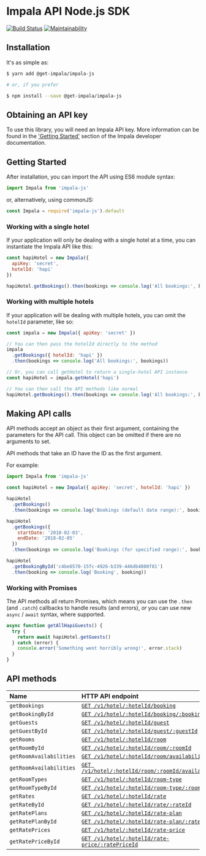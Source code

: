 # Impala API Node.js SDK
[![Build Status](https://travis-ci.org/GetImpala/impala-js.svg?branch=master)](https://travis-ci.org/GetImpala/impala-js)
[![Maintainability](https://api.codeclimate.com/v1/badges/cc2ef6e1ff5bbfb051dd/maintainability)](https://codeclimate.com/github/GetImpala/impala-js/maintainability)

## Installation

It's as simple as:

```bash
$ yarn add @get-impala/impala-js

# or, if you prefer

$ npm install --save @get-impala/impala-js
```

## Obtaining an API key

To use this library, you will need an Impala API key. More information can be
found in the ['Getting Started'][getting-started] section of the Impala developer documentation.

## Getting Started

After installation, you can import the API using ES6 module syntax:

```js
import Impala from 'impala-js'
```

or, alternatively, using commonJS:

```js
const Impala = require('impala-js').default
```

### Working with a single hotel

If your application will only be dealing with a single hotel at a time,
you can instantiate the Impala API like this:

```js
const hapiHotel = new Impala({
  apiKey: 'secret',
  hotelId: 'hapi'
})

hapiHotel.getBookings().then(bookings => console.log('All bookings:', bookings))
```

### Working with multiple hotels

If your application will be dealing with multiple hotels, you can omit the `hotelId`
parameter, like so:

```js
const impala = new Impala({ apiKey: 'secret' })

// You can then pass the hotelId directly to the method
impala
  .getBookings({ hotelId: 'hapi' })
  .then(bookings => console.log('All bookings:', bookings))

// Or, you can call getHotel to return a single-hotel API instance
const hapiHotel = impala.getHotel('hapi')

// You can then call the API methods like normal
hapiHotel.getBookings().then(bookings => console.log('All bookings:', bookings))
```

## Making API calls

API methods accept an object as their first argument, containing the parameters for the API call. This object can be omitted if there are no arguments to set.

API methods that take an ID have the ID as the first argument.

For example:

```js
import Impala from 'impala-js'

const hapiHotel = new Impala({ apiKey: 'secret', hotelId: 'hapi' })

hapiHotel
  .getBookings()
  .then(bookings => console.log('Bookings (default date range):', bookings))

hapiHotel
  .getBookings({
    startDate: '2018-02-03',
    endDate: '2018-02-05'
  })
  .then(bookings => console.log('Bookings (for specified range):', bookings))

hapiHotel
  .getBookingById('c4be6570-15fc-4926-b339-446db4800f81')
  .then(booking => console.log('Booking', booking))
```

### Working with Promises

The API methods all return Promises, which means you can use the `.then` (and `.catch`) callbacks to handle results (and errors), _or_ you can use new `async` / `await` syntax, where supported.

```js
async function getAllHapiGuests() {
  try {
    return await hapiHotel.getGuests()
  } catch (error) {
    console.error('Something went horribly wrong!', error.stack)
  }
}
```

## API methods

| Name                    | HTTP API endpoint                                                           |
|:------------------------|:----------------------------------------------------------------------------|
| `getBookings`           | [`GET /v1/hotel/:hotelId/booking`][type-booking]                            |
| `getBookingById`        | [`GET /v1/hotel/:hotelId/booking/:bookingId`][type-booking]                 |
| `getGuests`             | [`GET /v1/hotel/:hotelId/guest`][type-guest]                                |
| `getGuestById`          | [`GET /v1/hotel/:hotelId/guest/:guestId`][type-guest]                       |
| `getRooms`              | [`GET /v1/hotel/:hotelId/room`][type-room]                                  |
| `getRoomById`           | [`GET /v1/hotel/:hotelId/room/:roomId`][type-room]                          |
| `getRoomAvailabilities` | [`GET /v1/hotel/:hotelId/room/availability`][type-roomavailability]         |
| `getRoomAvailabilities` | [`GET /v1/hotel/:hotelId/room/:roomId/availability`][type-roomavailability] |
| `getRoomTypes`          | [`GET /v1/hotel/:hotelId/room-type`][type-roomtype]                         |
| `getRoomTypeById`       | [`GET /v1/hotel/:hotelId/room-type/:roomTypeId`][type-roomtype]             |
| `getRates`              | [`GET /v1/hotel/:hotelId/rate`][type-rate]                                  |
| `getRateById`           | [`GET /v1/hotel/:hotelId/rate/:rateId`][type-rate]                          |
| `getRatePlans`          | [`GET /v1/hotel/:hotelId/rate-plan`][type-rateplan]                         |
| `getRatePlanById`       | [`GET /v1/hotel/:hotelId/rate-plan/:ratePlanId`][type-rateplan]             |
| `getRatePrices`         | [`GET /v1/hotel/:hotelId/rate-price`][type-rateprice]                       |
| `getRatePriceById`      | [`GET /v1/hotel/:hotelId/rate-price/:ratePriceId`][type-rateprice]          |

[getting-started]: https://docs.getimpala.com/#getting-started
[type-booking]: https://docs.getimpala.com/#booking
[type-guest]: https://docs.getimpala.com/#guest
[type-room]: https://docs.getimpala.com/#room
[type-roomavailability]: https://docs.getimpala.com/#room-availability
[type-roomtype]: https://docs.getimpala.com/#room-type
[type-rate]: https://docs.getimpala.com/#rate
[type-rateplan]: https://docs.getimpala.com/#rate-plan
[type-rateprice]: https://docs.getimpala.com/#rate-price
